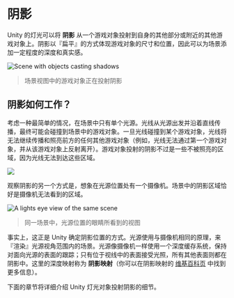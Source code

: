 <!-- # Shadows -->
# 阴影

<!-- Unity’s lights can cast Shadows from an object onto other parts of itself or onto other nearby objects. Shadows add a degree of depth and realism to a scene since they bring out the scale and position of objects that can otherwise look “flat”. -->

Unity 的灯光可以将 **阴影** 从一个游戏对象投射到自身的其他部分或附近的其他游戏对象上。阴影以『扁平』的方式体现游戏对象的尺寸和位置，因此可以为场景添加一定程度的深度和真实感。

![Scene with objects casting shadows](https://docs.unity3d.com/uploads/Main/ShadowIntro.png)
<!-- > Scene with objects casting shadows -->
> 场景视图中的游戏对象正在投射阴影

<!-- ## How do shadows work? -->
## 阴影如何工作？

<!-- Consider the simplest case of a scene with a single light source. Light rays travel in straight lines from that source and may eventually hit objects in the scene. Once a ray has hit an object, it can’t travel any further to illuminate anything else (ie, it “bounces” off the first object and doesn’t pass through). The shadows cast by the object are simply the areas that are not illuminated because the light couldn’t reach them. -->

考虑一种最简单的情况，在场景中只有单个光源。光线从光源出发并沿着直线传播，最终可能会碰撞到场景中的游戏对象。一旦光线碰撞到某个游戏对象，光线将无法继续传播和照亮前方的任何其他游戏对象（例如，光线无法通过第一个游戏对象，并从该游戏对象上反射离开）。游戏对象投射的阴影不过是一些不被照亮的区域，因为光线无法到达这些区域。

![](https://docs.unity3d.com/uploads/Main/ShadowMapIntro.svg)

<!-- Another way to look at this is to imagine a camera at the same position as the light. The areas of the scene that are in shadow are precisely those areas that the camera can’t see. -->

观察阴影的另一个方式是，想象在光源位置处有一个摄像机。场景中的阴影区域恰好是摄像机无法看到的区域。

![A lights eye view of the same scene](https://docs.unity3d.com/uploads/Main/ShadowLightsEyeView.svg)
<!-- > A “light’s eye view” of the same scene -->
> 同一场景中，光源位置的眼睛所看到的视图

<!-- In fact, this is exactly how Unity determines the positions of shadows from a light. The light uses the same principle as a camera to “render” the scene internally from its point of view. A depth buffer system, as used by scene cameras, keeps track of the surfaces that are closest to the light; surfaces in a direct line of sight receive illumination but all the others are in shadow. The depth map in this case is known as a **Shadow Map** (you may find the [Wikipedia Page] on shadow mapping useful for further information). -->

事实上，这正是 Unity 确定阴影位置的方式。光源使用与摄像机相同的原理，来『渲染』光源视角范围内的场景。光源像摄像机一样使用一个深度缓存系统，保持对面向光源的表面的跟踪；只有位于视线中的表面接受光照，所有其他表面则都在阴影中。这里的深度映射称为 **阴影映射**（你可以在阴影映射的 [维基百科页] 中找到更多信息）。

[Wikipedia Page]: http://en.wikipedia.org/wiki/Shadow_mapping
[维基百科页]: http://en.wikipedia.org/wiki/Shadow_mapping

<!-- The sections below give details on casting shadows from Unity’s Light objects. -->

下面的章节将详细介绍 Unity 灯光对象投射阴影的细节。
